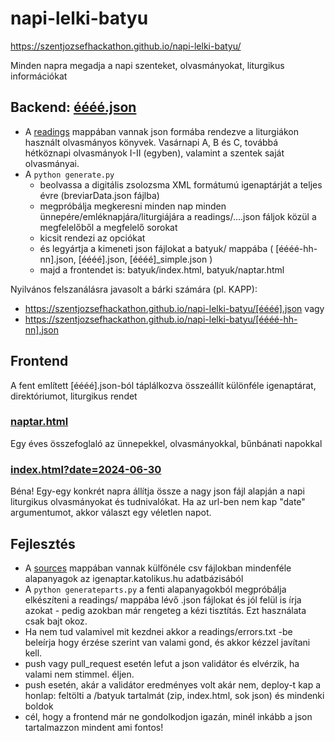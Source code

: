 # napi-lelki-batyu

https://szentjozsefhackathon.github.io/napi-lelki-batyu/

Minden napra megadja a napi szenteket, olvasmányokat, liturgikus információkat

## Backend: [éééé.json](https://szentjozsefhackathon.github.io/napi-lelki-batyu/2024.json)

- A [readings](readings/) mappában vannak json formába rendezve a liturgiákon használt olvasmányos könyvek. Vasárnapi A, B és C, továbbá hétköznapi olvasmányok I-II (egyben), valamint a szentek saját olvasmányai.
- A ```python generate.py```
     - beolvassa a digitális zsolozsma XML formátumú igenaptárját a teljes évre (breviarData.json fájlba)
     - megpróbálja megkeresni minden nap minden ünnepére/emléknapjára/liturgiájára a readings/....json fáljok közül a megfelelőből a megfelelő sorokat
     - kicsit rendezi az opciókat
     - és legyártja a kimeneti json fájlokat a batyuk/ mappába ( [éééé-hh-nn].json, [éééé].json, [éééé]_simple.json )
     - majd a frontendet is: batyuk/index.html, batyuk/naptar.html

Nyilvános felszanálásra javasolt a bárki számára (pl. KAPP):
- https://szentjozsefhackathon.github.io/napi-lelki-batyu/[éééé].json vagy
- https://szentjozsefhackathon.github.io/napi-lelki-batyu/[éééé-hh-nn].json

## Frontend
A fent említett [éééé].json-ból táplálkozva összeállít különféle igenaptárat, direktóriumot, liturgikus rendet

### [naptar.html](https://szentjozsefhackathon.github.io/napi-lelki-batyu/naptar.html)
Egy éves összefoglaló az ünnepekkel, olvasmányokkal, bűnbánati napokkal 

### [index.html?date=2024-06-30](https://szentjozsefhackathon.github.io/napi-lelki-batyu/index.html?date=2024-06-30)
Béna! 
Egy-egy konkrét napra állítja össze a nagy json fájl alapján a napi liturgikus olvasmányokat és tudnivalókat. Ha az url-ben nem kap "date" argumentumot, akkor választ egy véletlen napot.


## Fejlesztés
- A [sources](sources/) mappában vannak külfönéle csv fájlokban mindenféle alapanyagok az igenaptar.katolikus.hu adatbázisából
- A ```python generateparts.py``` a fenti alapanyagokból megpróbálja elkészíteni a readings/ mappába lévő .json fájlokat és jól felül is írja azokat - pedig azokban már rengeteg a kézi tisztítás. Ezt használata csak bajt okoz.
- Ha nem tud valamivel mit kezdnei akkor a readings/errors.txt -be beleírja hogy érzése szerint van valami gond, és akkor kézzel javítani kell.
- push vagy pull_request esetén lefut a json validátor és elvérzik, ha valami nem stimmel. éljen.
- push esetén, akár a validátor eredményes volt akár nem, deploy-t kap a honlap: feltölti a /batyuk tartalmát (zip, index.html, sok json) és mindenki boldok
- cél, hogy a frontend már ne gondolkodjon igazán, minél inkább a json tartalmazzon mindent ami fontos!

